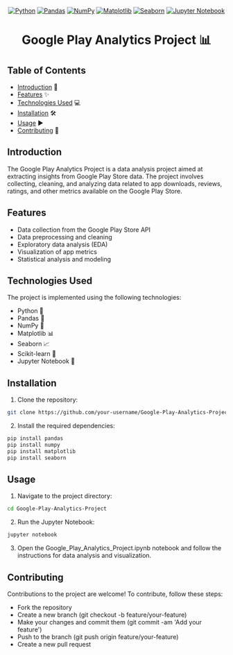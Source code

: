 
<div align="center">

[![Python](https://img.shields.io/badge/Python-3.8+-blue?style=flat-square&logo=python)](https://www.python.org/)
[![Pandas](https://img.shields.io/badge/Pandas-Latest-blue?style=flat-square&logo=pandas)](https://pandas.pydata.org/)
[![NumPy](https://img.shields.io/badge/NumPy-Latest-blue?style=flat-square&logo=numpy)](https://numpy.org/)
[![Matplotlib](https://img.shields.io/badge/Matplotlib-Latest-blue?style=flat-square&logo=matplotlib)](https://matplotlib.org/)
[![Seaborn](https://img.shields.io/badge/Seaborn-Latest-blue?style=flat-square&logo=seaborn)](https://seaborn.pydata.org/)
[![Jupyter Notebook](https://img.shields.io/badge/Jupyter-Notebook-orange?style=flat-square&logo=jupyter)](https://jupyter.org/)

</div>

<div align="center">
  
 # Google Play Analytics Project 📊
 
</div>

## Table of Contents
- [Introduction](#introduction) 📜
- [Features](#features) ✨
- [Technologies Used](#technologies-used) 💻
- [Installation](#installation) 🛠️
- [Usage](#usage) ▶️
- [Contributing](#contributing) 🤝

## Introduction
The Google Play Analytics Project is a data analysis project aimed at extracting insights from Google Play Store data. The project involves collecting, cleaning, and analyzing data related to app downloads, reviews, ratings, and other metrics available on the Google Play Store.

## Features
- Data collection from the Google Play Store API
- Data preprocessing and cleaning
- Exploratory data analysis (EDA)
- Visualization of app metrics
- Statistical analysis and modeling

## Technologies Used
The project is implemented using the following technologies:
- Python 🐍
- Pandas 🐼
- NumPy 🔢
- Matplotlib 📊
- Seaborn 📈
- Scikit-learn 🧠
- Jupyter Notebook 📓

## Installation
1. Clone the repository:
```bash
git clone https://github.com/your-username/Google-Play-Analytics-Project.git
```

2. Install the required dependencies:

```bash
pip install pandas
pip install numpy
pip install matplotlib
pip install seaborn
```
## Usage

1. Navigate to the project directory:

```bash
cd Google-Play-Analytics-Project
```
    
2. Run the Jupyter Notebook:

```bash
jupyter notebook
```

3. Open the Google_Play_Analytics_Project.ipynb notebook and follow the instructions for data analysis and visualization.

## Contributing

Contributions to the project are welcome! To contribute, follow these steps:

- Fork the repository
- Create a new branch (git checkout -b feature/your-feature)
- Make your changes and commit them (git commit -am 'Add your feature')
- Push to the branch (git push origin feature/your-feature)
- Create a new pull request
